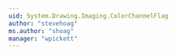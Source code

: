 ```yaml
---
uid: System.Drawing.Imaging.ColorChannelFlag
author: "stevehoag"
ms.author: "shoag"
manager: "wpickett"
---
```

